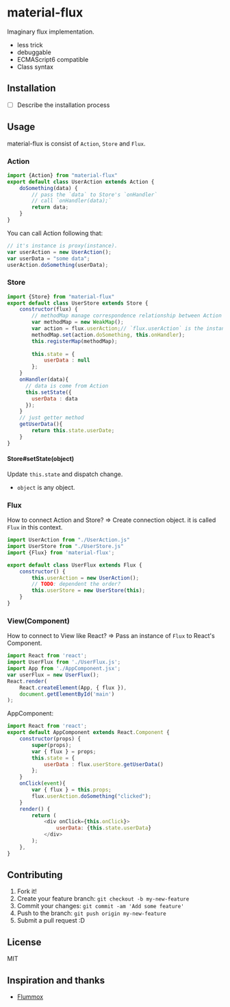 # material-flux

Imaginary flux implementation.

- less trick
- debuggable
- ECMAScript6 compatible
- Class syntax

## Installation

- [ ] Describe the installation process

## Usage

material-flux is consist of `Action`, `Store` and `Flux`.

### Action

```js
import {Action} from "material-flux"
export default class UserAction extends Action {
    doSomething(data) {
        // pass the `data` to Store's `onHandler`
        // call `onHandler(data);`
        return data;
    }
}
```

You can call Action following that:

```js
// it's instance is proxy(instance).
var userAction = new UserAction();
var userData = "some data";
userAction.doSomething(userData);
```

### Store

```js
import {Store} from "material-flux"
export default class UserStore extends Store {
    constructor(flux) {
        // methodMap manage correspondence relationship between Action's method and Store's handler.
        var methodMap = new WeakMap();
        var action = flux.userAction;// `flux.userAction` is the instance of `UserAction` class. 
        methodMap.set(action.doSomething, this.onHandler);
        this.registerMap(methodMap);
        
        this.state = {
            userData : null
        };
    }
    onHandler(data){
      // data is come from Action
      this.setState({
        userData : data
      });
    }
    // just getter method
    getUserData(){
        return this.state.userDate;
    }
}
```

#### Store#setState(object)

Update `this.state` and dispatch change.

- `object` is any object.

### Flux

How to connect Action and Store?
=> Create connection object. it is called `Flux` in this context.

```js
import UserAction from "./UserAction.js"
import UserStore from "./UserStore.js"
import {Flux} from 'material-flux';

export default class UserFlux extends Flux {
    constructor() {
        this.userAction = new UserAction();
        // TODO: dependent the order?
        this.userStore = new UserStore(this);
    }
}
```

### View(Component)

How to connect to View like React?
=> Pass an instance of `Flux` to React's Component.

```js
import React from 'react';
import UserFlux from './UserFlux.js';
import App from './AppComponent.jsx';
var userFlux = new UserFlux();
React.render(
    React.createElement(App, { flux }),
    document.getElementById('main')
);
```

AppComponent:

```js
import React from 'react';
export default AppComponent extends React.Component {
    constructor(props) {
        super(props);
        var { flux } = props;
        this.state = {
            userData : flux.userStore.getUserData()
        };
    }
    onClick(event){
        var { flux } = this.props;
        flux.userAction.doSomething("clicked");
    }
    render() {
        return (
            <div onClick={this.onClick}>
                userData: {this.state.userData}
            </div>
        );
    },
}
```

## Contributing

1. Fork it!
2. Create your feature branch: `git checkout -b my-new-feature`
3. Commit your changes: `git commit -am 'Add some feature'`
4. Push to the branch: `git push origin my-new-feature`
5. Submit a pull request :D

## License

MIT

## Inspiration and thanks

- [Flummox](https://github.com/acdlite/flummox/tree/63e1f13f26724aa1f97da449ea61a3abcbf45360 "Flummox")
